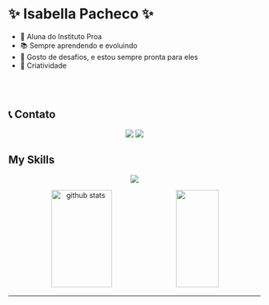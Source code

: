 

<h1>✨ Isabella Pacheco ✨</h1>

- 💙 Aluna do Instituto Proa
- 📚 Sempre aprendendo e evoluindo
- 🧠 Gosto de desafios, e estou sempre pronta para eles
- 🌟 Criatividade

<br> <br>

<h2> 📞 Contato </h2>
 <p align="center">
    <a href="https://www.linkedin.com/in/isabella-pacheco-2a5a42259/"><img src="https://skillicons.dev/icons?i=linkedin"></a>
    <a href="https://www.instagram.com/bella_isaisa/"><img src="https://skillicons.dev/icons?i=instagram"></a>
  </p>

<h2>My Skills</h2>
 <p align="center">
    <img src="https://skillicons.dev/icons?i=html,css,javascript,reactjs">
  </p>
 
<div align="center">  
  <img width="49%" height="195px" src="https://github-readme-stats.vercel.app/api?username=IsabellaPachec&show_icons=true&count_private=true&hide_border=true&title_color=00bfbf&icon_color=00bfbf&text_color=c9d1d9&bg_color=0d1117" alt="github stats" /> 
  <img width="41%" height="195px" src="https://github-readme-stats.vercel.app/api/top-langs/?username=IsabellaPachec&layout=compact&hide_border=true&title_color=00bfbf&text_color=00bfbf&bg_color=0d1117" />
</div>

<hr>

